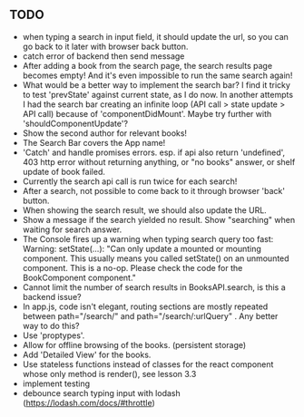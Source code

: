 ## TODO
- when typing a search in input field, it should update the url, so you can go back to it later with browser back button.
- catch error of backend then send message
- After adding a book from the search page, the search results page becomes empty! And it's even impossible to run the same search again!
- What would be a better way to implement the search bar? I find it tricky to test 'prevState' against current state, as I do now. In another attempts I had the search bar creating an infinite loop (API call > state update > API call) because of 'componentDidMount'. Maybe try further with 'shouldComponentUpdate'?
- Show the second author for relevant books!
- The Search Bar covers the App name!
- 'Catch' and handle promises errors. esp. if api also return 'undefined', 403 http error without returning anything, or "no books" answer, or shelf update of book failed.
- Currently the search api call is run twice for each search!
- After a search, not possible to come back to it through browser 'back' button.
- When showing the search result, we should also update the URL.
- Show a message if the search yielded no result. Show "searching" when waiting for search answer.
- The Console fires up a warning when typing search query too fast: Warning: setState(...):
"Can only update a mounted or mounting component. This usually means you called setState() on an unmounted component. This is a no-op. Please check the code for the BookComponent component."
- Cannot limit the number of search results in BooksAPI.search, is this a backend issue?
- In app.js, code isn't elegant, routing sections are mostly repeated between path="/search/" and path="/search/:urlQuery" . Any better way to do this?
- Use 'proptypes'.
- Allow for offline browsing of the books. (persistent storage)
- Add 'Detailed View' for the books.
- Use stateless functions instead of classes for the react component whose only method is render(), see lesson 3.3
- implement testing
- debounce search typing input with lodash (https://lodash.com/docs/#throttle)
